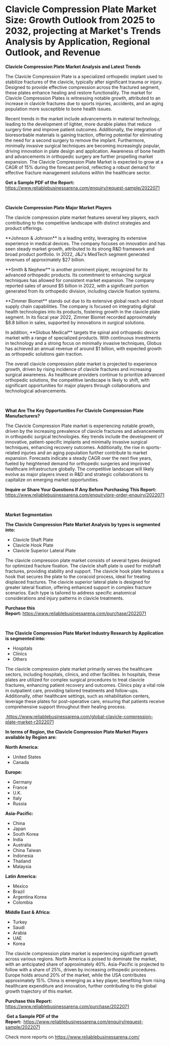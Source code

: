 <p><h1>Clavicle Compression Plate Market Size: Growth Outlook from 2025 to 2032, projecting at Market's Trends Analysis by Application, Regional Outlook, and Revenue</h1></p><p><strong>Clavicle Compression Plate Market Analysis and Latest Trends</strong></p>
<p><p>The Clavicle Compression Plate is a specialized orthopedic implant used to stabilize fractures of the clavicle, typically after significant trauma or injury. Designed to provide effective compression across the fractured segment, these plates enhance healing and restore functionality. The market for Clavicle Compression Plates is witnessing notable growth, attributed to an increase in clavicle fractures due to sports injuries, accidents, and an aging population more susceptible to bone health issues.</p><p>Recent trends in the market include advancements in material technology, leading to the development of lighter, more durable plates that reduce surgery time and improve patient outcomes. Additionally, the integration of bioresorbable materials is gaining traction, offering potential for eliminating the need for a second surgery to remove the implant. Furthermore, minimally invasive surgical techniques are becoming increasingly popular, driving innovation in plate design and application. Awareness of bone health and advancements in orthopedic surgery are further propelling market expansion. The Clavicle Compression Plate Market is expected to grow at a CAGR of 15% during the forecast period, reflecting a robust demand for effective fracture management solutions within the healthcare sector.</p></p>
<p><strong>Get a Sample PDF of the Report:&nbsp;</strong> <a href="https://www.reliablebusinessarena.com/enquiry/request-sample/2022071?utm_campaign=2133&utm_medium=2&utm_source=Github&utm_content=ia&utm_term=29032025&utm_id=clavicle-compression-plate">https://www.reliablebusinessarena.com/enquiry/request-sample/2022071</a></p>
<p>&nbsp;</p>
<p><strong>Clavicle Compression Plate Major Market Players</strong></p>
<p><p>The clavicle compression plate market features several key players, each contributing to the competitive landscape with distinct strategies and product offerings. </p><p>**Johnson & Johnson** is a leading entity, leveraging its extensive experience in medical devices. The company focuses on innovation and has seen steady market growth, attributed to its strong R&D framework and broad product portfolio. In 2022, J&J's MedTech segment generated revenues of approximately $27 billion.</p><p>**Smith & Nephew** is another prominent player, recognized for its advanced orthopedic products. Its commitment to enhancing surgical techniques has allowed for consistent market expansion. The company reported sales of around $5 billion in 2022, with a significant portion generated from its orthopedic division, including clavicle fixation systems.</p><p>**Zimmer Biomet** stands out due to its extensive global reach and robust supply chain capabilities. The company is focused on integrating digital health technologies into its products, fostering growth in the clavicle plate segment. In its fiscal year 2022, Zimmer Biomet recorded approximately $8.8 billion in sales, supported by innovations in surgical solutions.</p><p>In addition, **Globus Medical** targets the spinal and orthopedic device market with a range of specialized products. With continuous investments in technology and a strong focus on minimally invasive techniques, Globus has achieved an annual revenue of around $1 billion, with expected growth as orthopedic solutions gain traction.</p><p>The overall clavicle compression plate market is projected to experience growth, driven by rising incidence of clavicle fractures and increasing surgical awareness. As healthcare providers continue to prioritize advanced orthopedic solutions, the competitive landscape is likely to shift, with significant opportunities for major players through collaborations and technological advancements.</p></p>
<p>&nbsp;</p>
<p><strong>What Are The Key Opportunities For Clavicle Compression Plate Manufacturers?</strong></p>
<p><p>The Clavicle Compression Plate market is experiencing notable growth, driven by the increasing prevalence of clavicle fractures and advancements in orthopedic surgical technologies. Key trends include the development of innovative, patient-specific implants and minimally invasive surgical techniques, enhancing recovery outcomes. Additionally, the rise in sports-related injuries and an aging population further contribute to market expansion. Forecasts indicate a steady CAGR over the next five years, fueled by heightened demand for orthopedic surgeries and improved healthcare infrastructure globally. The competitive landscape will likely evolve as major players invest in R&D and strategic collaborations to capitalize on emerging market opportunities.</p></p>
<p><strong>Inquire or Share Your Questions If Any Before Purchasing This Report:</strong> <a href="https://www.reliablebusinessarena.com/enquiry/pre-order-enquiry/2022071?utm_campaign=2133&utm_medium=2&utm_source=Github&utm_content=ia&utm_term=29032025&utm_id=clavicle-compression-plate">https://www.reliablebusinessarena.com/enquiry/pre-order-enquiry/2022071</a></p>
<p>&nbsp;</p>
<p><strong>Market Segmentation</strong></p>
<p><strong>The Clavicle Compression Plate Market Analysis by types is segmented into:</strong></p>
<p><ul><li>Clavicle Shaft Plate</li><li>Clavicle Hook Plate</li><li>Clavicle Superior Lateral Plate</li></ul></p>
<p><p>The clavicle compression plate market consists of several types designed for optimized fracture fixation. The clavicle shaft plate is used for midshaft fractures, providing stability and support. The clavicle hook plate features a hook that secures the plate to the coracoid process, ideal for treating displaced fractures. The clavicle superior lateral plate is designed for greater lateral fixation, offering enhanced support in complex fracture scenarios. Each type is tailored to address specific anatomical considerations and injury patterns in clavicle treatments.</p></p>
<p><strong>Purchase this Report:&nbsp;</strong><a href="https://www.reliablebusinessarena.com/purchase/2022071?utm_campaign=2133&utm_medium=2&utm_source=Github&utm_content=ia&utm_term=29032025&utm_id=clavicle-compression-plate">https://www.reliablebusinessarena.com/purchase/2022071</a></p>
<p>&nbsp;</p>
<p><strong>The Clavicle Compression Plate Market Industry Research by Application is segmented into:</strong></p>
<p><ul><li>Hospitals</li><li>Clinics</li><li>Others</li></ul></p>
<p><p>The clavicle compression plate market primarily serves the healthcare sectors, including hospitals, clinics, and other facilities. In hospitals, these plates are utilized for complex surgical procedures to treat clavicle fractures, enhancing patient recovery and outcomes. Clinics play a vital role in outpatient care, providing tailored treatments and follow-ups. Additionally, other healthcare settings, such as rehabilitation centers, leverage these plates for post-operative care, ensuring that patients receive comprehensive support throughout their healing process.</p></p>
<p><a href="https://www.reliablebusinessarena.com/global-clavicle-compression-plate-market-r2022071?utm_campaign=2133&utm_medium=2&utm_source=Github&utm_content=ia&utm_term=29032025&utm_id=clavicle-compression-plate">&nbsp;https://www.reliablebusinessarena.com/global-clavicle-compression-plate-market-r2022071</a></p>
<p><strong>In terms of Region, the Clavicle Compression Plate Market Players available by Region are:</strong></p>
<p>
    <p> <strong> North America: </strong>
        <ul>
            <li>United States</li>
            <li>Canada</li>
        </ul>
        </p> 
    <p> <strong> Europe: </strong>
        <ul>
            <li>Germany</li>
            <li>France</li>
            <li>U.K.</li>
            <li>Italy</li>
            <li>Russia</li>
        </ul>
        </p> 
    <p> <strong> Asia-Pacific: </strong>
        <ul>
            <li>China</li>
            <li>Japan</li>
            <li>South Korea</li>
            <li>India</li>
            <li>Australia</li>
            <li>China Taiwan</li>
            <li>Indonesia</li>
            <li>Thailand</li>
            <li>Malaysia</li>
        </ul>
        </p> 
    <p> <strong> Latin America: </strong>
        <ul>
            <li>Mexico</li>
            <li>Brazil</li>
            <li>Argentina Korea</li>
            <li>Colombia</li>
        </ul>
        </p> 
    <p> <strong> Middle East & Africa: </strong>
        <ul>
            <li>Turkey</li>
            <li>Saudi</li>
            <li>Arabia</li>
            <li>UAE</li>
            <li>Korea</li>
        </ul>
    </p>
    </p>
<p><p>The clavicle compression plate market is experiencing significant growth across various regions. North America is poised to dominate the market, with an anticipated share of approximately 40%. Asia-Pacific is projected to follow with a share of 25%, driven by increasing orthopedic procedures. Europe holds around 20% of the market, while the USA contributes approximately 15%. China is emerging as a key player, benefiting from rising healthcare expenditure and innovation, further contributing to the global growth trajectory of this market.</p></p>
<p><strong>Purchase this Report: </strong><a href="https://www.reliablebusinessarena.com/purchase/2022071?utm_campaign=2133&utm_medium=2&utm_source=Github&utm_content=ia&utm_term=29032025&utm_id=clavicle-compression-plate">https://www.reliablebusinessarena.com/purchase/2022071</a></p>
<p>&nbsp;<strong>Get a Sample PDF of the Report:&nbsp;&nbsp;</strong><a href="https://www.reliablebusinessarena.com/enquiry/request-sample/2022071?utm_campaign=2133&utm_medium=2&utm_source=Github&utm_content=ia&utm_term=29032025&utm_id=clavicle-compression-plate">https://www.reliablebusinessarena.com/enquiry/request-sample/2022071</a></p>
<p><strong></strong></p>
<p>Check more reports on <a href="https://www.reliablebusinessarena.com/?utm_campaign=2133&utm_medium=2&utm_source=Github&utm_content=ia&utm_term=29032025&utm_id=clavicle-compression-plate">https://www.reliablebusinessarena.com/</a></p>